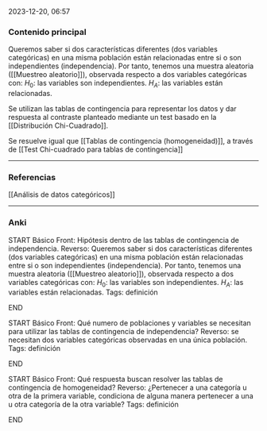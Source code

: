 2023-12-20, 06:57
### Contenido principal

Queremos saber si dos características diferentes (dos variables categóricas) en una misma población están relacionadas entre si o son independientes (independencia). Por tanto, tenemos una muestra aleatoria ([[Muestreo aleatorio]]), observada respecto a dos variables categóricas con:
$H_0:$ las variables son independientes.
$H_A:$ las variables están relacionadas.

Se utilizan las tablas de contingencia para representar los datos y dar respuesta al contraste planteado mediante un test basado en la [[Distribución Chi-Cuadrado]].

Se resuelve igual que [[Tablas de contingencia (homogeneidad)]], a través de [[Test Chi-cuadrado para tablas de contingencia]]

--- 
### Referencias

[[Análisis de datos categóricos]]

---
### Anki

START
Básico
Front: Hipótesis dentro de las tablas de contingencia de independencia.
Reverso: Queremos saber si dos características diferentes (dos variables categóricas) en una misma población están relacionadas entre si o son independientes (independencia). Por tanto, tenemos una muestra aleatoria ([[Muestreo aleatorio]]), observada respecto a dos variables categóricas con:
$H_0:$ las variables son independientes.
$H_A:$ las variables están relacionadas.
Tags: definición
<!--ID: 1704379117175-->
END

START
Básico
Front: Qué numero de poblaciones y variables se necesitan para utilizar las tablas de contingencia de independencia?
Reverso: se necesitan dos variables categóricas observadas en una única población.
Tags: definición
<!--ID: 1704379117181-->
END

START
Básico
Front: Qué respuesta buscan resolver las tablas de contingencia de homogeneidad?
Reverso: ¿Pertenecer a una categoría u otra de la primera variable, condiciona de alguna manera pertenecer a una u otra categoría de la otra variable?
Tags: definición
<!--ID: 1704379117193-->
END
